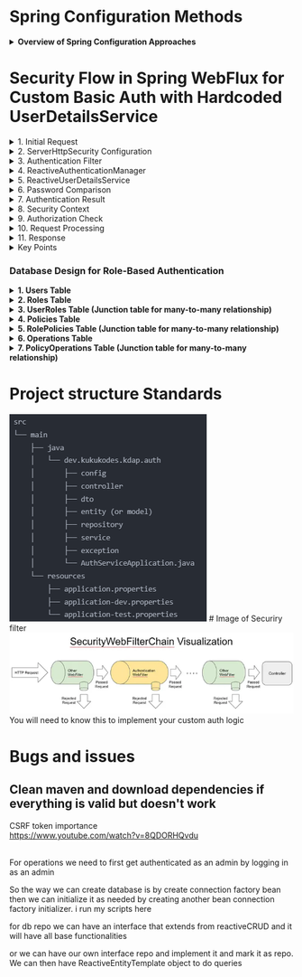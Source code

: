 # Spring Configuration Methods

<details>
<summary><strong>Overview of Spring Configuration Approaches</strong></summary>

Spring Framework offers various ways to configure your application. Each method has its own use cases and benefits. Expand each section below to learn more about different configuration approaches.

<details>
<summary>1. Configuration via Java Beans</summary>

- Define configuration using Java classes annotated with `@Configuration` and `@Bean`.
- Allows you to create and configure beans programmatically within your application context.
- Provides type-safety and allows for more complex bean creation logic.
</details>

<details>
<summary>2. Configuration via Properties Files</summary>

- Specify configuration settings in external properties files (e.g., `application.properties` or `application.yml`).
- Define application-specific settings that can be injected into Spring beans.
- Easily manageable and environment-specific configurations.
</details>

<details>
<summary>3. Profile-Based Configuration</summary>

- Use profiles to provide different configurations for different environments.
- Define beans or configuration settings specific to a profile using annotations like `@Profile` or profile-specific property files (e.g., `application-dev.properties`).
- Allows for easy switching between development, testing, and production configurations.
</details>

<details>
<summary>4. Configuration through Environment Variables</summary>

- Configure Spring applications using environment variables.
- Environment variables can override properties defined in `application.properties` or `application.yml`.
- Useful for cloud deployments and keeping sensitive information out of source control.
</details>

<details>
<summary>5. Conditional Configuration</summary>

- Use annotations like `@ConditionalOnProperty`, `@ConditionalOnClass`, or `@ConditionalOnBean` to conditionally include or exclude configuration based on certain conditions.
- Enables creating flexible and adaptive configurations.
</details>

<details>
<summary>6. Dynamic Configuration</summary>

- Use the `ConfigurableApplicationContext` interface to register and unregister beans dynamically.
- Useful for changing configuration at runtime.
- Allows for more flexible and adaptable applications.
</details>

<details>
<summary>7. Multiple Configuration Sources</summary>

- Combine multiple configuration sources, such as properties files and Java-based configuration.
- Spring will merge these configurations based on their precedence.
- Provides flexibility in organizing and managing configurations.
</details>

<details>
<summary>8. Configuration via Spring Boot Starter Dependencies</summary>

- Use starter dependencies that come with predefined configurations and settings.
- Simplifies the setup of common scenarios and reduces the need for manual configuration.
- Enables rapid application development with sensible defaults.
</details>

</details>



# Security Flow in Spring WebFlux for Custom Basic Auth with Hardcoded UserDetailsService
<details>
<summary>1. Initial Request</summary>

The client sends a request to a secured endpoint with Basic Auth credentials (username and password) in the Authorization header.
</details>

<details>
<summary>2. ServerHttpSecurity Configuration</summary>

Your custom `SecurityWebFilterChain` bean, configured in the `SecurityConfig` class, intercepts the request:

```java
@Bean
public SecurityWebFilterChain securityWebFilterChain(ServerHttpSecurity http) {
    return http
        .authorizeExchange(exchanges -> exchanges
            .pathMatchers("/public/**").permitAll()
            .anyExchange().authenticated()
        )
        .httpBasic(withDefaults())
        .authenticationManager(reactiveAuthenticationManager())
        .build();
}
```
</details>

<details>
<summary>3. Authentication Filter</summary>

The `AuthenticationWebFilter` (part of the filter chain) extracts the Basic Auth credentials from the request header.
</details>

<details>
<summary>4. ReactiveAuthenticationManager</summary>

The filter passes the credentials to your custom `ReactiveAuthenticationManager`:

```java
@Bean
public ReactiveAuthenticationManager reactiveAuthenticationManager() {
    return authentication -> {
        String username = authentication.getName();
        String password = authentication.getCredentials().toString();
        
        return userDetailsService().findByUsername(username)
            .filter(userDetails -> passwordEncoder().matches(password, userDetails.getPassword()))
            .switchIfEmpty(Mono.error(new BadCredentialsException("Invalid credentials")))
            .map(userDetails -> new UsernamePasswordAuthenticationToken(
                userDetails, password, userDetails.getAuthorities()));
    };
}
```
</details>

<details>
<summary>5. ReactiveUserDetailsService</summary>

The `ReactiveAuthenticationManager` calls the `findByUsername` method of your hardcoded `ReactiveUserDetailsService`:

```java
@Bean
public ReactiveUserDetailsService userDetailsService() {
    UserDetails user = User.withUsername("user")
        .password(passwordEncoder().encode("password"))
        .roles("USER")
        .build();

    return new MapReactiveUserDetailsService(user);
}
```
</details>

<details>
<summary>6. Password Comparison</summary>

The `ReactiveAuthenticationManager` uses the `PasswordEncoder` to compare the provided password with the stored (encoded) password:

```java
@Bean
public PasswordEncoder passwordEncoder() {
    return new BCryptPasswordEncoder();
}
```
</details>

<details>
<summary>7. Authentication Result</summary>

- If the credentials are valid, a new `UsernamePasswordAuthenticationToken` is created with the user details and authorities.
- If invalid, a `BadCredentialsException` is thrown.
</details>

<details>
<summary>8. Security Context</summary>

If authentication is successful, the `SecurityContextHolder` is updated with the authenticated `Authentication` object.
</details>

<details>
<summary>9. Authorization Check</summary>

Spring Security checks if the authenticated user has the necessary authorities to access the requested resource.
</details>

<details>
<summary>10. Request Processing</summary>

- If authorized, the request proceeds to the intended endpoint.
- If not authorized, a 403 Forbidden response is sent.
</details>

<details>
<summary>11. Response</summary>

The response is sent back to the client, either with the requested resource or an error status.
</details>

<details>
<summary>Key Points</summary>

1. **Basic Auth**: Credentials are sent in the Authorization header of each request.
2. **Hardcoded UserDetailsService**: Using `MapReactiveUserDetailsService` with a single hardcoded user.
3. **Reactive Paradigm**: Every step returns a `Mono` or `Flux`, maintaining the non-blocking nature of WebFlux.
4. **Custom Authentication Logic**: `ReactiveAuthenticationManager` orchestrates the process of validating credentials.
5. **Password Encoding**: Always use a `PasswordEncoder` (BCrypt in this example) for secure password storage and comparison.
6. **Error Handling**: Basic error handling is included, but more comprehensive handling is recommended for production.
7. **Authorization**: Spring Security handles authorization based on user authorities and configured access rules.
8. **Stateless Nature**: Each request is authenticated independently, typical for RESTful APIs.
</details>

### Database Design for Role-Based Authentication

<details>
  <summary><strong>1. Users Table</strong></summary>

- UserID (Primary Key)
- Username
- Email
- PasswordHash
- UserDescription
- CreatedAt
- UpdatedAt
- LastLoginAt
- AccountStatus (e.g., active, suspended)
- EmailVerified (boolean)

</details>

<details>
  <summary><strong>2. Roles Table</strong></summary>

- RoleID (Primary Key)
- RoleName
- RoleDescription
- CreatedAt
- UpdatedAt

</details>

<details>
  <summary><strong>3. UserRoles Table (Junction table for many-to-many relationship)</strong></summary>

- UserRoleID (Primary Key)
- UserID (Foreign Key to Users)
- RoleID (Foreign Key to Roles)

</details>

<details>
  <summary><strong>4. Policies Table</strong></summary>

- PolicyID (Primary Key)
- PolicyName
- PolicyDescription
- CreatedAt
- UpdatedAt

</details>

<details>
  <summary><strong>5. RolePolicies Table (Junction table for many-to-many relationship)</strong></summary>

- RolePolicyID (Primary Key)
- RoleID (Foreign Key to Roles)
- PolicyID (Foreign Key to Policies)

</details>

<details>
  <summary><strong>6. Operations Table</strong></summary>

- OperationID (Primary Key)
- OperationName
- OperationDescription
- CreatedAt
- UpdatedAt

</details>

<details>
  <summary><strong>7. PolicyOperations Table (Junction table for many-to-many relationship)</strong></summary>

- PolicyOperationID (Primary Key)
- PolicyID (Foreign Key to Policies)
- OperationID (Foreign Key to Operations)

</details>


# Project structure Standards
<img src="./asset/projectStructure.png">
# Image of Securiry filter
<img src="./asset/securityWebFilterChain.png">
You will need to know this to implement your custom auth logic

# Bugs and issues
## Clean maven and download dependencies if everything is valid but doesn't work

CSRF token importance   
https://www.youtube.com/watch?v=8QDORHQvdu

<br>
For operations we need to first get authenticated as an admin by logging in as an admin


So the way we can create database is by create connection factory bean
then we can initialize it as needed by creating another bean connection factory initializer. i run my scripts here



for db repo
we can have an interface that extends from reactiveCRUD and it will have all base functionalities

or we can have our own interface repo and implement it and mark it as repo. We can then have ReactiveEntityTemplate object to do queries
